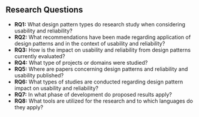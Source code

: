 ## Research Questions

- **RQ1:** What design pattern types do research study when considering usability and reliability?
- **RQ2:** What recommendations have been made regarding application of design patterns and in the context of usability and reliability?
- **RQ3:** How is the impact on usability and reliability from design patterns currently evaluated?
- **RQ4:** What type of projects or domains were studied?
- **RQ5:** Where are papers concerning design patterns and reliability and usability published?
- **RQ6:** What types of studies are conducted regarding design pattern impact on usability and reliability?
- **RQ7:** In what phase of development do proposed results apply?
- **RQ8:** What tools are utilized for the research and to which languages do they apply?

